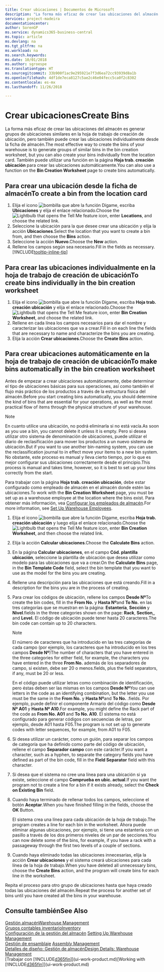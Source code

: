 ```yaml
---
title: Crear ubicaciones | Documentos de Microsoft
description: "La forma más eficaz de crear las ubicaciones del almacén es generar grupos de ubicaciones similares en la hoja de trabajo de creación de ubicación, pero también puede crear las ubicaciones individualmente."
services: project-madeira
documentationcenter: 
author: SorenGP
ms.service: dynamics365-business-central
ms.topic: article
ms.devlang: na
ms.tgt_pltfrm: na
ms.workload: na
ms.search.keywords: 
ms.date: 10/01/2018
ms.author: sgroespe
ms.translationtype: HT
ms.sourcegitcommit: 33b900f1ac9e295921e7f3d6ea72cc93939d8a1b
ms.openlocfilehash: 4df1de7eca8127c5ae2c46e04fecc5ca0f2c8302
ms.contentlocale: es-mx
ms.lasthandoff: 11/26/2018

---
```

# <a name="create-bins"></a><span data-ttu-id="1bbbb-103">Crear ubicaciones</span><span class="sxs-lookup"><span data-stu-id="1bbbb-103">Create Bins</span></span>
<span data-ttu-id="1bbbb-104">La forma más eficaz de crear las ubicaciones del almacén es generar grupos de ubicaciones similares en la hoja de trabajo de creación de ubicación, pero también puede crear las ubicaciones individualmente desde la ficha de almacén.</span><span class="sxs-lookup"><span data-stu-id="1bbbb-104">The most effective way to create the bins of your warehouse is to generate groups of similar bins in the bin creation worksheet, but you can also create your bins individually from the location card.</span></span> <span data-ttu-id="1bbbb-105">También puede utilizar una función en la página **Hoja trab. creación ubicación** para crear las ubicaciones automáticamente.</span><span class="sxs-lookup"><span data-stu-id="1bbbb-105">You can also use a function on the **Bin Creation Worksheet** page to create bins automatically.</span></span>  

## <a name="to-create-a-bin-from-the-location-card"></a><span data-ttu-id="1bbbb-106">Para crear una ubicación desde la ficha de almacén</span><span class="sxs-lookup"><span data-stu-id="1bbbb-106">To create a bin from the location card</span></span>  
1.  <span data-ttu-id="1bbbb-107">Elija el icono ![bombilla que abre la función Dígame](media/ui-search/search_small.png "Dígame que desea hacer"), escriba **Ubicaciones** y elija el enlace relacionado.</span><span class="sxs-lookup"><span data-stu-id="1bbbb-107">Choose the ![Lightbulb that opens the Tell Me feature](media/ui-search/search_small.png "Tell me what you want to do") icon, enter **Locations**, and choose the related link.</span></span>  
2.  <span data-ttu-id="1bbbb-108">Seleccione la ubicación para la que desee crear una ubicación y elija la acción **Ubicaciones**.</span><span class="sxs-lookup"><span data-stu-id="1bbbb-108">Select the location that you want to create a bin from, and then choose the **Bins** action.</span></span>  
3. <span data-ttu-id="1bbbb-109">Seleccione la acción **Nuevo**.</span><span class="sxs-lookup"><span data-stu-id="1bbbb-109">Choose the **New** action.</span></span>
4. <span data-ttu-id="1bbbb-110">Rellene los campos según sea necesario.</span><span class="sxs-lookup"><span data-stu-id="1bbbb-110">Fill in the fields as necessary.</span></span> [!INCLUDE[tooltip-inline-tip](includes/tooltip-inline-tip_md.md)]  

## <a name="to-create-bins-individually-in-the-bin-creation-worksheet"></a><span data-ttu-id="1bbbb-111">Para crear las ubicaciones individualmente en la hoja de trabajo de creación de ubicación</span><span class="sxs-lookup"><span data-stu-id="1bbbb-111">To create bins individually in the bin creation worksheet</span></span>  
1.  <span data-ttu-id="1bbbb-112">Elija el icono ![bombilla que abre la función Dígame](media/ui-search/search_small.png "Dígame que desea hacer"), escriba **Hoja trab. creación ubicación** y elija el enlace relacionado.</span><span class="sxs-lookup"><span data-stu-id="1bbbb-112">Choose the ![Lightbulb that opens the Tell Me feature](media/ui-search/search_small.png "Tell me what you want to do") icon, enter **Bin Creation Worksheet**, and choose the related link.</span></span>  
2.  <span data-ttu-id="1bbbb-113">Rellene en cada línea los campos necesarios para dar el nombre y caracterizar las ubicaciones que va a crear.</span><span class="sxs-lookup"><span data-stu-id="1bbbb-113">Fill in on each line the fields that are necessary to name and characterize the bins you are creating.</span></span>  
3.  <span data-ttu-id="1bbbb-114">Elija la acción **Crear ubicaciones**.</span><span class="sxs-lookup"><span data-stu-id="1bbbb-114">Choose the **Create Bins** action.</span></span>  

## <a name="to-make-bins-automatically-in-the-bin-creation-worksheet"></a><span data-ttu-id="1bbbb-115">Para crear ubicaciones automáticamente en la hoja de trabajo de creación de ubicación</span><span class="sxs-lookup"><span data-stu-id="1bbbb-115">To make bins automatically in the bin creation worksheet</span></span>  
<span data-ttu-id="1bbbb-116">Antes de empezar a crear ubicaciones automáticamente, debe determinar el tipo de ubicaciones básicas para sus operaciones, así como también el flujo más práctico de los productos a través de la estructura física del almacén.</span><span class="sxs-lookup"><span data-stu-id="1bbbb-116">Before you start creating bins automatically, you should determine the kind of bins that are essential for your operations, as well as the most practical flow of items through the physical structure of your warehouse.</span></span>  

> [!NOTE]  
>  <span data-ttu-id="1bbbb-117">En cuanto utilice una ubicación, no podrá eliminarla si no está vacía.</span><span class="sxs-lookup"><span data-stu-id="1bbbb-117">As soon as you use a bin, you cannot delete it unless it is empty.</span></span> <span data-ttu-id="1bbbb-118">Pero si desea utilizar otro sistema de denominación de ubicaciones, puede utilizar el diario de reclasificación para mover los productos a un nuevo sistema de ubicación.</span><span class="sxs-lookup"><span data-stu-id="1bbbb-118">But if you want to use another bin-naming system, you can use the reclassification journal to in effect move your items to a new bin system.</span></span> <span data-ttu-id="1bbbb-119">No obstante, este proceso es manual y lleva cierto tiempo, por lo que es mejor configurar sus ubicaciones correctamente desde el principio.</span><span class="sxs-lookup"><span data-stu-id="1bbbb-119">This process is manual and takes time, however, so it is best to set up your bins correctly from the start.</span></span>  

<span data-ttu-id="1bbbb-120">Para trabajar con la página **Hoja trab. creación ubicación**, debe estar configurado como empleado de almacén en el almacén donde estén las ubicaciones.</span><span class="sxs-lookup"><span data-stu-id="1bbbb-120">To work with the **Bin Creation Worksheet** page, you must be set up as a warehouse employee at the location where the bins exist.</span></span> <span data-ttu-id="1bbbb-121">Para obtener más información, vea [Configurar los empleados de almacén](warehouse-how-to-set-up-warehouse-employees.md).</span><span class="sxs-lookup"><span data-stu-id="1bbbb-121">For more information, see [Set Up Warehouse Employees](warehouse-how-to-set-up-warehouse-employees.md).</span></span>    

1.  <span data-ttu-id="1bbbb-122">Elija el icono ![bombilla que abre la función Dígame](media/ui-search/search_small.png "Dígame que desea hacer"), escriba **Hoja trab. creación ubicación** y luego elija el enlace relacionado.</span><span class="sxs-lookup"><span data-stu-id="1bbbb-122">Choose the ![Lightbulb that opens the Tell Me feature](media/ui-search/search_small.png "Tell me what you want to do") icon, enter **Bin Creation Worksheet**, and then choose the related link.</span></span>  
2.  <span data-ttu-id="1bbbb-123">Elija la acción **Calcular ubicaciones**.</span><span class="sxs-lookup"><span data-stu-id="1bbbb-123">Choose the **Calculate Bins** action.</span></span>
3. <span data-ttu-id="1bbbb-124">En la página **Calcular ubicaciones**, en el campo **Cód. plantilla ubicación**, seleccione la plantilla de ubicación que desea utilizar como modelo para las ubicaciones que va a crear.</span><span class="sxs-lookup"><span data-stu-id="1bbbb-124">On the **Calculate Bins** page, in the **Bin Template Code** field, select the bin template that you want to use as the model for the bins you are creating.</span></span>
4.  <span data-ttu-id="1bbbb-125">Rellene una descripción para las ubicaciones que está creando.</span><span class="sxs-lookup"><span data-stu-id="1bbbb-125">Fill in a description for the bins you are in the process of creating.</span></span>  
5.  <span data-ttu-id="1bbbb-126">Para crear los códigos de ubicación, rellene los campos **Desde Nº**</span><span class="sxs-lookup"><span data-stu-id="1bbbb-126">To create the bin codes, fill in the **From No.**</span></span> <span data-ttu-id="1bbbb-127">y **Hasta Nº**</span><span class="sxs-lookup"><span data-stu-id="1bbbb-127">and **To No.**</span></span> <span data-ttu-id="1bbbb-128">en las tres categorías que se muestran en la página: **Estantería**, **Sección** y **Nivel**.</span><span class="sxs-lookup"><span data-stu-id="1bbbb-128">fields in the three categories shown on the page: **Rack**, **Section,**, and **Level.**</span></span> <span data-ttu-id="1bbbb-129">El código de ubicación puede tener hasta 20 caracteres.</span><span class="sxs-lookup"><span data-stu-id="1bbbb-129">The bin code can contain up to 20 characters.</span></span>  

    > [!NOTE]  
    >  <span data-ttu-id="1bbbb-130">El número de caracteres que ha introducido en las tres categorías de cada campo (por ejemplo, los caracteres que ha introducido en los tres campos **Desde Nº**)</span><span class="sxs-lookup"><span data-stu-id="1bbbb-130">The number of characters that you have entered in the three categories for either field, for example, the characters you have entered in the three **From No.**</span></span> <span data-ttu-id="1bbbb-131">además de los separadores de campo, si existen, debe ser 20 o menos.</span><span class="sxs-lookup"><span data-stu-id="1bbbb-131">fields, plus the field separators, if any, must be 20 or less.</span></span>  

     <span data-ttu-id="1bbbb-132">En el código puede utilizar letras como combinación de identificación, pero éstas deben ser las mismas en los campos **Desde Nº**</span><span class="sxs-lookup"><span data-stu-id="1bbbb-132">You can use letters in the code as an identifying combination, but the letter you use must be the same in the **From No.**</span></span> <span data-ttu-id="1bbbb-133">y **Hasta Nº**</span><span class="sxs-lookup"><span data-stu-id="1bbbb-133">and **To No.**</span></span> <span data-ttu-id="1bbbb-134">.</span><span class="sxs-lookup"><span data-stu-id="1bbbb-134">fields.</span></span> <span data-ttu-id="1bbbb-135">Por ejemplo, puede definir el componente Armario del código como **Desde Nº A01** y **Hasta Nº A10**.</span><span class="sxs-lookup"><span data-stu-id="1bbbb-135">For example, you might define the Rack part of the code as **From No. A01** and **To No. A10**.</span></span> <span data-ttu-id="1bbbb-136">El sistema no está configurado para generar códigos con secuencias de letras, por ejemplo, desde A01 hasta F05.</span><span class="sxs-lookup"><span data-stu-id="1bbbb-136">The program is not set up to generate codes with letter sequences, for example, from A01 to F05.</span></span>  

6.  <span data-ttu-id="1bbbb-137">Si desea utilizar un carácter, como un guión, para separar los campos de categoría que ha definido como parte del código de ubicación, rellene el campo **Separador campo** con este carácter.</span><span class="sxs-lookup"><span data-stu-id="1bbbb-137">If you want a character, such as a hyphen, to separate the category fields you have defined as part of the bin code, fill in the **Field Separator** field with this character.</span></span>  
7.  <span data-ttu-id="1bbbb-138">Si desea que el sistema no cree una línea para una ubicación si ya existe, seleccione el campo **Comprueba en ubic. actual**.</span><span class="sxs-lookup"><span data-stu-id="1bbbb-138">If you want the program not to create a line for a bin if it exists already, select the **Check on Existing Bin** field.</span></span>  
8. <span data-ttu-id="1bbbb-139">Cuando haya terminado de rellenar todos los campos, seleccione el botón **Aceptar**.</span><span class="sxs-lookup"><span data-stu-id="1bbbb-139">When you have finished filling in the fields, choose the **OK** Button.</span></span>

    <span data-ttu-id="1bbbb-140">El sistema crea una línea para cada ubicación de la hoja de trabajo.</span><span class="sxs-lookup"><span data-stu-id="1bbbb-140">The program creates a line for each bin in the worksheet.</span></span> <span data-ttu-id="1bbbb-141">Ahora puede eliminar algunas ubicaciones, por ejemplo, si tiene una estantería con un pasillo a través de los dos primeros niveles de un par de secciones.</span><span class="sxs-lookup"><span data-stu-id="1bbbb-141">You can now delete some of the bins, for example, if you have a rack with a passageway through the first two levels of a couple of sections.</span></span>  

9. <span data-ttu-id="1bbbb-142">Cuando haya eliminado todas las ubicaciones innecesarias, elija la acción **Crear ubicaciones** y el sistema creará ubicaciones para cada línea de la hoja de trabajo.</span><span class="sxs-lookup"><span data-stu-id="1bbbb-142">When you have deleted all unnecessary bins, choose the **Create Bins** action, and the program will create bins for each line in the worksheet.</span></span>  

<span data-ttu-id="1bbbb-143">Repita el proceso para otro grupo de ubicaciones hasta que haya creado todas las ubicaciones del almacén.</span><span class="sxs-lookup"><span data-stu-id="1bbbb-143">Repeat the process for another set of bins until you have created all the bins in your warehouse.</span></span>  

## <a name="see-also"></a><span data-ttu-id="1bbbb-144">Consulte también</span><span class="sxs-lookup"><span data-stu-id="1bbbb-144">See Also</span></span>  
[<span data-ttu-id="1bbbb-145">Gestión almacén</span><span class="sxs-lookup"><span data-stu-id="1bbbb-145">Warehouse Management</span></span>](warehouse-manage-warehouse.md)  
[<span data-ttu-id="1bbbb-146">Grupos contables inventario</span><span class="sxs-lookup"><span data-stu-id="1bbbb-146">Inventory</span></span>](inventory-manage-inventory.md)  
<span data-ttu-id="1bbbb-147">[Configuración de la gestión del almacén](warehouse-setup-warehouse.md)   </span><span class="sxs-lookup"><span data-stu-id="1bbbb-147">[Setting Up Warehouse Management](warehouse-setup-warehouse.md)   </span></span>  
<span data-ttu-id="1bbbb-148">[Gestión de ensamblaje](assembly-assemble-items.md)  </span><span class="sxs-lookup"><span data-stu-id="1bbbb-148">[Assembly Management](assembly-assemble-items.md)  </span></span>  
[<span data-ttu-id="1bbbb-149">Detalles de diseño: Gestión de almacén</span><span class="sxs-lookup"><span data-stu-id="1bbbb-149">Design Details: Warehouse Management</span></span>](design-details-warehouse-management.md)  
<span data-ttu-id="1bbbb-150">[Trabajar con [!INCLUDE[d365fin](includes/d365fin_md.md)]](ui-work-product.md)</span><span class="sxs-lookup"><span data-stu-id="1bbbb-150">[Working with [!INCLUDE[d365fin](includes/d365fin_md.md)]](ui-work-product.md)</span></span>

